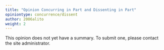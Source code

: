 ```yaml
---
title: "Opinion Concurring in Part and Dissenting in Part"
opiniontype: concurrence/dissent
author: 2006alito
weight: 2
---
```

This opinion does not yet have a summary. To submit one, please contact the site administrator.